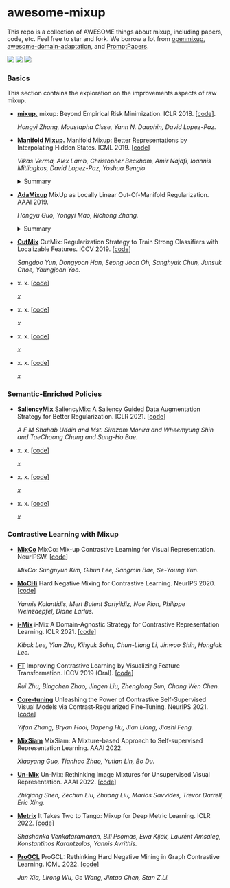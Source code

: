 # awesome-mixup

This repo is a collection of AWESOME things about mixup, including papers, code, etc. Feel free to star and fork. We borrow a lot from [openmixup](https://github.com/Westlake-AI/openmixup), [awesome-domain-adaptation](https://github.com/zhaoxin94/awesome-domain-adaptation), and [PromptPapers](https://github.com/thunlp/PromptPapers).


![](https://img.shields.io/github/last-commit/demoleiwang/awesome-mixup?color=green) ![](https://img.shields.io/badge/PaperNumber-50-brightgreen) ![](https://img.shields.io/badge/PRs-Welcome-red) 

<!-- * **[]()** x. x. [[code](x)] 

    *x* -->

### Basics
This section contains the exploration on the improvements aspects of raw mixup.

* **[mixup.](https://arxiv.org/abs/1710.09412)** mixup: Beyond Empirical Risk Minimization. ICLR 2018. [[code](https://github.com/facebookresearch/mixup-cifar10)].

    *Hongyi Zhang, Moustapha Cisse, Yann N. Dauphin, David Lopez-Paz.*

* **[Manifold Mixup.](https://arxiv.org/abs/1806.05236)** Manifold Mixup: Better Representations by Interpolating Hidden States. ICML 2019. [[code](https://github.com/vikasverma1077/manifold_mixup)] 

    *Vikas Verma, Alex Lamb, Christopher Beckham, Amir Najafi, Ioannis Mitliagkas, David Lopez-Paz, Yoshua Bengio*
    <details>
    <summary>Summary</summary>
    Deep neural networks excel at learning the training data, but often provide incorrect and confident predictions when evaluated on slightly different test examples. This includes distribution shifts, outliers, and adversarial examples. To address these issues, we propose Manifold Mixup, a simple regularizer that encourages neural networks to predict less confidently on interpolations of hidden representations.
    </details>
    
* **[AdaMixup](https://arxiv.org/abs/1809.02499)** MixUp as Locally Linear Out-Of-Manifold Regularization. AAAI 2019. 

    *Hongyu Guo, Yongyi Mao, Richong Zhang.*
    <details>
    <summary>Summary</summary>
    The power of MixUp, however, is primarily established empirically and its working and effectiveness have not been explained in any depth. In this paper, we develop an understanding for MixUp as a form of “out-of-manifold regularization”, which imposes certain “local linearity” constraints on the model’s input space beyond the data manifold.
    </details>

* **[CutMix](https://arxiv.org/abs/1905.04899)** CutMix: Regularization Strategy to Train Strong Classifiers with Localizable Features. ICCV 2019. [[code](https://github.com/clovaai/CutMix-PyTorch)] 

    *Sangdoo Yun, Dongyoon Han, Seong Joon Oh, Sanghyuk Chun, Junsuk Choe, Youngjoon Yoo.*

* **[]()** x. x. [[code](x)] 

    *x*

* **[]()** x. x. [[code](x)] 

    *x*

* **[]()** x. x. [[code](x)] 

    *x*

* **[]()** x. x. [[code](x)] 

    *x*


### Semantic-Enriched Policies

* **[SaliencyMix](https://arxiv.org/abs/2006.01791)** SaliencyMix: A Saliency Guided Data Augmentation Strategy for Better Regularization. ICLR 2021. [[code](x)] 

    *A F M Shahab Uddin and Mst. Sirazam Monira and Wheemyung Shin and TaeChoong Chung and Sung-Ho Bae.*

* **[]()** x. x. [[code](x)] 

    *x*

* **[]()** x. x. [[code](x)] 

    *x*

* **[]()** x. x. [[code](x)] 

    *x*

### Contrastive Learning with Mixup

* **[MixCo](https://arxiv.org/abs/2010.06300)** MixCo: Mix-up Contrastive Learning for Visual Representation. NeurIPSW. [[code](https://github.com/Lee-Gihun/MixCo-Mixup-Contrast)] 

    *MixCo: Sungnyun Kim, Gihun Lee, Sangmin Bae, Se-Young Yun.*
    
* **[MoCHi](https://arxiv.org/abs/2010.01028)** Hard Negative Mixing for Contrastive Learning. NeurIPS 2020. [[code](https://europe.naverlabs.com/mochi)] 

    *Yannis Kalantidis, Mert Bulent Sariyildiz, Noe Pion, Philippe Weinzaepfel, Diane Larlus.*
    
* **[i-Mix](https://arxiv.org/abs/2010.08887)** i-Mix A Domain-Agnostic Strategy for Contrastive Representation Learning. ICLR 2021. [[code](https://github.com/kibok90/imix)] 

    *Kibok Lee, Yian Zhu, Kihyuk Sohn, Chun-Liang Li, Jinwoo Shin, Honglak Lee.*
    
* **[FT](https://arxiv.org/abs/2108.02982)** Improving Contrastive Learning by Visualizing Feature Transformation. ICCV 2019 (Oral). [[code](https://github.com/DTennant/CL-Visualizing-Feature-Transformation)] 

    *Rui Zhu, Bingchen Zhao, Jingen Liu, Zhenglong Sun, Chang Wen Chen.*
    
* **[Core-tuning](https://arxiv.org/abs/2102.06605)** Unleashing the Power of Contrastive Self-Supervised Visual Models via Contrast-Regularized Fine-Tuning.  NeurIPS 2021. [[code](https://github.com/vanint/core-tuning)] 

    *Yifan Zhang, Bryan Hooi, Dapeng Hu, Jian Liang, Jiashi Feng.*
    
* **[MixSiam](https://arxiv.org/pdf/2111.02679.pdf)** MixSiam: A Mixture-based Approach to Self-supervised Representation Learning. AAAI 2022. 

    *Xiaoyang Guo, Tianhao Zhao, Yutian Lin, Bo Du.*
    
* **[Un-Mix](https://arxiv.org/abs/2003.05438)** Un-Mix: Rethinking Image Mixtures for Unsupervised Visual Representation. AAAI 2022. [[code](https://github.com/szq0214/Un-Mix)] 

    *Zhiqiang Shen, Zechun Liu, Zhuang Liu, Marios Savvides, Trevor Darrell, Eric Xing.*
    
    
* **[Metrix](https://www.semanticscholar.org/reader/a7721bf626f4996117dbb88b385be2e12462e7e6)** It Takes Two to Tango: Mixup for Deep Metric Learning. ICLR 2022. [[code](https://github.com/billpsomas/Metrix_ICLR22)] 

    *Shashanka Venkataramanan, Bill Psomas, Ewa Kijak, Laurent Amsaleg, Konstantinos Karantzalos, Yannis Avrithis.*

* **[ProGCL]()** ProGCL: Rethinking Hard Negative Mining in Graph Contrastive Learning. ICML 2022. [[code](https://github.com/junxia97/ProGCL)] 

    *Jun Xia, Lirong Wu, Ge Wang, Jintao Chen, Stan Z.Li.*

